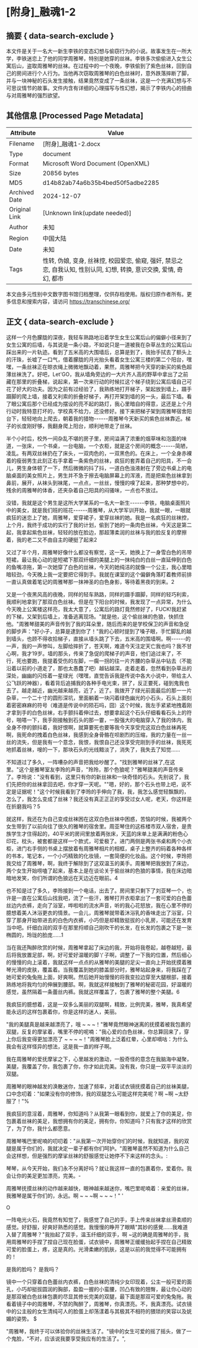 # [附身]_融魂1-2



## 摘要  { data-search-exclude }

<!-- tcd_abstract -->
本文件是关于一名大一新生李铁的变态幻想与偷窃行为的小说。故事发生在一所大学，李铁迷恋上了他的同学周雅琴，特别是她穿的丝袜。李铁多次偷偷进入女生公寓后山，盗取周雅琴的丝袜。在过程中的一个夜晚，李铁偷到了紫色丝袜，回到自己的房间进行个人行为。当他再次窃取周雅琴的白色丝袜时，意外跌落摔断了脚，并与一块神秘的石头发生接触，结果竟然变成了一条丝袜，这是一个充满幻想与不可思议情节的故事。文件内含有详细的心理描写与性幻想，揭示了李铁内心的扭曲与对周雅琴的强烈欲望。

<!-- tcd_abstract_end -->

## 其他信息 [Processed Page Metadata]

| Attribute       | Value                                  |
|-----------------|----------------------------------------|
| Filename        | [附身]_融魂1-2.docx                             |
| Type            | document                                 |
| Format          | Microsoft Word Document (OpenXML)                               |
| Size            | 20856 bytes                           |
| MD5             | d14b82ab74a6b35b4bed50f5adbe2285                                  |
| Archived Date   | 2024-12-07                             |
| Original Link   | [Unknown link(update needed)]                         |
| Author          | 未知                               |
| Region          | 中国大陆                               |
| Date            | 未知                                 |
| Tags            | 性转, 伪娘, 变身, 丝袜控, 校园爱恋, 偷窥, 强奸, 禁忌之恋, 自我认知, 性别认同, 幻想, 转换, 意识交换, 爱情, 奇幻, 都市                                 |

本文由多元性别中文数字图书馆归档整理，仅供存档使用。版权归原作者所有。更多信息和搜索内容，请访问 <https://transchinese.org/>


## 正文 { data-search-exclude }

<!-- tcd_main_text -->
这样一个月色朦胧的深夜，我轻车熟路地沿着学生女生公寓后山的偏僻小径来到了女生公寓的后墙，与其说是一条小路，不如说只是一道被我在杂草丛生的公寓后山踩出来的一片轨迹。看到了五米高的大围墙后，总算是到了，我抬手拭去了额头上的汗珠，长嘘了一口气，借着朦胧的月光抬头看着女生公寓三楼的第二个阳台，嘿嘿，一条丝袜正在晾衣绳上微微地飘动着，果然，周雅琴把今天穿的新买的紫色超薄丝袜洗了。好吧，Let'GO，我从墙角旁边的一大片齐人高的野草中拿出了之前藏在那里的折叠梯，说起来，第一次来行动的时候扛这个梯子绕到公寓后墙自己可花了好大的功夫。因为之前有过经验了，我熟练地打开梯子，架起放到墙上，蹑手蹑脚的爬上墙，接着又利索的折叠好梯子，再打开架到墙的另一头，最后下墙。看了眼公寓后那个已经成为摆设的亮不起的路灯，我心里暗自的得意，这还是上个月行动时我特意打坏的，学校真不给力，还没修好。接下来把梯子架到周雅琴宿舍阳台下，轻轻地向上爬去，朝着我的猎物------周雅琴今天新买的紫色丝袜靠近。梯子的长度刚好够，我翻身爬上阳台，顺利地带走了丝袜。





半个小时后，校外一间杂乱不堪的房子里，房间溢满了浓重的烟草味和泡面的味道，一张床，一个书桌，一台电脑，一个衣柜，就是这个房间的概念------简陋，凌乱。有两双丝袜扔在了床头，一双肉色的，一双黑色的。在床上，一个全身赤裸着的瘦弱男生此刻正右手拿着一条紫色的丝袜，疯狂的套弄着自己的阳具，不一会儿，男生身体顿了一下，然后微微的抖了抖，一道白色浊液射在了旁边书桌上的电脑桌面的美女照片上，男生并不急于擦去电脑屏幕上的浑液，而是把紫色丝袜拿到鼻前，展开，从袜头到袜尾，一点点，一丝丝，慢慢的嗅了起来，那种梦想中的，残余的周雅琴的体香，还夹杂着自己阳具的闷骚味，一点也不放过。







没错，我就是这个男生是这所大学某系的一名大一新生------李铁，电脑桌面照片中的美女，就是我们班的班花------周雅琴，从大学军训开始，我就一眼，一眼就疯狂的迷恋上了她，周雅琴，爱穿裙子，爱穿丝袜的她。我是一名疯狂的丝袜控，上个月，我终于成功的实行了我的计划，偷到了她的一条肉色丝袜，今天这是第二起，我拿起紫色丝袜，轻轻的放在脸边，那超薄柔润的丝袜与我的脸反复的摩擦着，我的老二又不由自主的硬挺了起来2





又过了半个月，周雅琴好像什么都没有察觉，这一天，她换上了一身雪白色的吊带短裙，最让我心动的是短裙下那双纤细的美腿上的一抹纯白的白丝一直延伸到白色的鱼嘴凉拖，第一次她穿了白色的丝袜，今天的她纯洁的就像一个公主，我心里暗暗较劲，今天晚上我一定要把它得到手。我就在课室的这个偏僻角落盯着教师前排一直认真做着笔记的周雅琴那一抹神圣的白色身影，等待着黑夜的到来。2





又是一个夜黑风高的夜晚，同样的轻车熟路，同样的蹑手蹑脚，同样的轻巧利索，我顺利地拿到了那双白色丝袜。但是在下阳台的时候，我发现了一点异常，为什么今天晚上公寓楼这样亮，我太大意了，公寓后的路灯竟然修好了，FUCK!我赶紧的下梯，又架到后墙上，准备逃离现场。"就是他，这个偷丝袜的色狼，快抓住他。"周雅琴甜美的声音传到了我的耳朵里，随后而来的是学校保卫的声音和急促的脚步声："好小子，总算是逮到你了！"我的心顿时提到了嗓子眼，手忙脚乱的越到墙头，也顾不得收拾梯子，直接从墙头跳了下去，五米高的围墙啊。啊------的一声，我的一声惨叫，左脚给摔折了，苍天啊，难道今天注定天亡我也吗？我不甘心啊，我才19岁。墙的那头，传来了急促的爬梯子的声音，他们追过来了，不行，死也要跑，我提着受伤的左脚，一瘸一拐的往一片齐腰的杂草丛中钻去（不能沿着以前的小道走了，那也太愚蠢了吧）越钻越深。走着走着，忽然看到杂草丛的深处，幽幽的闪烁着一星绿光（嘿嘿，直觉告诉我是传说中各大小说中，带给主人公飞跃的神器），看着背后追捕我的各种手电光束，拼了，反正要死，碰到鬼我也去了。越走越近，幽光越来越亮，近了，近了。我拨开了绿光前面最后的那一一片杂草，一个二十寸的圆形深坑，里面躺着一块闪着绿色幽光的小石头，石头上面刻着密密麻麻的符号（难道是传说中的陨石吗，囧）这个时候，我左手紧紧地拽着刚才拿到手的白色丝袜，右手颤抖着伸过去，想要拿起这个石头仔细看看石头上的符号，啪嗒一下，我手刚接触到石头的那一霎，一股强大的电脑穿入了我的体内，我全身不停的颤抖着，我好恨啊，就算要死也要等我今天享受完这双白色丝袜再死啊，我死命的拽着白色丝袜，我感到全身骨骼在呗剧烈的压缩，我的力量在一丝一丝的流失，但是我有一个意念，我恨，我恨自己还没享受完刚到手的丝袜，我死死地抓着丝袜，嗖的一下，那块石头的光线黯淡了，消失了，我失去了知觉......





不知道过了多久，一阵嘈杂的声音把我给吵醒了。"找到雅琴的丝袜了,在这里。"这个是雅琴室友李玲的声音，"玲玲，那个色狼呢？"雅琴甜美的声音传来了。李玲说："没有看到，这里只有你的新丝袜和一块奇怪的石头。先别说了，我们先把你的丝袜拿回去吧，你才穿一天呢。""嗯，好的，那个石头也带上吧，说不定是证据呢！"这个时候我看到了李玲的手伸向了我，我，我怎么感觉轻飘飘的，怎么了，我怎么变成了丝袜？我还没有真正正正的享受过女人呢，老天，你这样是在折磨我吗？5



就这样，我还在为自己变成丝袜困在这双白色丝袜中困惑，苦恼的时候，我被两个女生带到了以前向往了很久的雅琴的宿舍里。周亚琴住的这栋楼市双人宿舍，是贵族学生才住得起的，40平米的房间里放着两张床，天蓝的床单上是满满的粉色心印花，枕头，被套都是这样一个款式，可爱极了。进门两侧是两张书桌和两个小衣柜，进门右手侧的书桌上摆放着有周雅琴相片的相框，桌子上整齐的码着各种各样的书本，笔记本，一个小巧精致的化妆镜，一套简便的化妆品。这个时候，李玲把我交给了周雅琴，啊，我终于解除到了这双温玉的美手。周雅琴把我放到了床边，两个女生开始唠嗑了起来，基本上是在谈论关于偷丝袜的色狼的事情，我在床边暗暗地发笑，你们所谓的色狼远在天边近在眼前。4





也不知是过了多久，李玲接到一个电话，出去了。房间里只剩下了刘亚琴一个，也许是一直在公寓后山找我吧，流了一些汗，雅琴打开衣柜拿出了一套可爱的白色蕾丝边内衣裤，走向了浴室，哗啦啦的流水声音，听的我心花怒放，我在心里不停的臆想着美人沐浴更衣的情景。一会儿，周雅琴就带着沐浴乳的香味走出了浴室，只穿了那身开始带进去的白色内衣裤，小巧但是却精致挺拔的小乳房，可能还在发育当中吧。纤细白润的双手在那里捋顺自己刚吹干的长发，在长发的包裹之下是一张椭圆的，玲珑的脸庞......1





当在我还陶醉欣赏的时候，周雅琴拿起了床边的我，开始将我卷起，越卷越短，最后将我放置足部，啊，好可爱好温暖的脚丫子啊，调整了一下我的位置，然后细心的慢慢的向上滚着，我就这样一点点的从雅琴的美腿的足尖一直向上开始抚摸着雅琴光滑的皮肤，覆盖着。当我覆盖到她的膝盖部分时，雅琴站起身来，将我踩在了她可爱的兔兔拖上面，好爽啊。然后她开始慢慢的将我变拉边穿至大腿根部，接着熟练地将我均匀的伸展到腰部。啊，我就这样接触到了雅琴的秘密花园，好温暖的感觉，虽然隔着一条蕾丝内裤。我就这样覆盖了，包裹了雅琴的整个美腿。6



我疯狂的臆想着，这是一双多么美丽的双腿啊，精致，比例完美，雅琴，我真希望能永远的这样包裹着你，你是这样的迷人，美丽。





"我的美腿真是越来越漂亮了，哦 ~ ~ ~！"雅琴竟然眼神迷离的抚摸着被我包裹的双腿，反复的摩挲着，嘴里不停的呢喃："我心爱的白色丝袜，你总算回来了，穿上你后我变得更加漂亮了 ~ ~ ~ ~！"周雅琴脸上泛着红晕，心里却嘀咕：为什么我会有这样怪异的想法，这是我一直的样子啊。



我在周雅琴的爱抚摩挲之下，心里越发的激动，一股奇怪的意念在我脑海中凝聚，美腿，我覆盖了你，我包裹了你，你才如此完美。没有我，你只是一双平平淡淡的双腿。





周雅琴的眼神越发的涣散迷你，加速了频率，对着试衣镜抚摸着自己的丝袜美腿，口中念叨着："如果没有你的修饰，我的双腿怎么可能这样完美呢？啊 ~啊 ~太舒服了！"%





我疯狂的意淫着，周雅琴，你知道吗？从我第一眼看到你，就爱上了你的美足，你包裹着丝袜的美足，我想拥有你的美足，拥有你，你知道吗？只有我才这样的欣赏了，为了你，我什么都愿意。





周雅琴嘴巴里呢喃的叨叨着："从我第一次开始穿你们的时候，我就知道，我的双腿是属于你们的，我就决定一辈子都有你们呵护。"周雅琴虽然不知道为什么自己会这样想，但是强烈的摩挲丝袜的舒服感觉让她停不下来这样的念头。:





琴琴，从今天开始，我们永不分离好吗？就让我这样一直的包裹着你，爱着你。我会让你的美足更加漂亮，完美。-





周雅琴抚摸丝袜的动作越来越快，眼神越来越迷你，嘴巴里呢喃着：亲爱的丝袜，我雅琴是属于你们的，永远。啊 ~ ~ ~啊 ~ ~ ~！" '

O



一阵电光火石，我竟然有知觉了，我感觉了自己的手，手上传来丝袜拿丝滑柔顺的感觉。好舒服，好爽好熟悉的感觉。我慢慢的睁开了眼睛"其妙的感覺......我难道入替了周雅琴？"我抬起了双手，温玉纤细的双手，啊 ~这的确是周雅琴的手，我用周雅琴的手捏了捏自己现在脸蛋，试衣镜中，周雅琴正缓缓抬起手捏在自己精致可爱的脸蛋上，疼，这是真的。光滑柔嫩的肌肤，这是以前的我觉得不可能拥有的！

是我的脸吗？ 是我吗？



镜中一个只穿着白色蕾丝内衣裤，白色丝袜的清纯少女印现着，公主一般可爱的面孔，小巧却挺拔圆润的胸部，盈盈一握的小蛮腰，凹凸有致的翘臀，最让你心动的是那双被白色丝袜包裹的尽显其修长完美的双腿，最下面是那双可爱的兔兔拖。我看着镜子中的周雅琴，不禁的陶醉了，周雅琴，你真漂亮。不，我真漂亮。试衣镜中的公主般的女生清纯可人的脸蛋上却荡漾着与其极其不相符的猥琐的笑容以及妩媚的姿势。 $



"周雅琴，我终于可以体验你的丝袜生活了。"镜中的女生可爱的摇了摇头，做了一个鬼脸，"不对，应该说我要享受我应有的生活了。",
<!-- tcd_main_text_end -->

